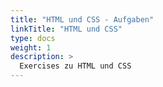 ```yaml
---
title: "HTML und CSS - Aufgaben"
linkTitle: "HTML und CSS"
type: docs
weight: 1
description: >
  Exercises zu HTML und CSS
---
```

